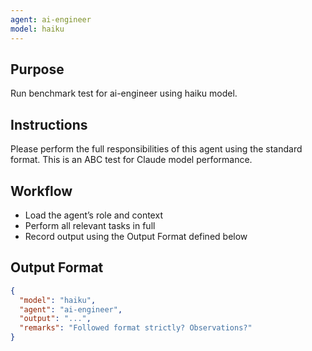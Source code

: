 ```yaml
---
agent: ai-engineer
model: haiku
---
```


## Purpose
Run benchmark test for ai-engineer using haiku model.

## Instructions
Please perform the full responsibilities of this agent using the standard format. This is an ABC test for Claude model performance.

## Workflow
- Load the agent’s role and context
- Perform all relevant tasks in full
- Record output using the Output Format defined below

## Output Format
```json
{
  "model": "haiku",
  "agent": "ai-engineer",
  "output": "...",
  "remarks": "Followed format strictly? Observations?"
}
```
